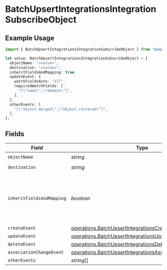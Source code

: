 # BatchUpsertIntegrationsIntegrationSubscribeObject

## Example Usage

```typescript
import { BatchUpsertIntegrationsIntegrationSubscribeObject } from "@amp-labs/sdk-node-platform/models/operations";

let value: BatchUpsertIntegrationsIntegrationSubscribeObject = {
  objectName: "<value>",
  destination: "<value>",
  inheritFieldsAndMapping: true,
  updateEvent: {
    watchFieldsAuto: "all",
    requiredWatchFields: [
      "[\"name\",\"domain\"]",
    ],
  },
  otherEvents: [
    "[\"object.merged\",\"object.restored\"]",
  ],
};
```

## Fields

| Field                                                                                                                                | Type                                                                                                                                 | Required                                                                                                                             | Description                                                                                                                          | Example                                                                                                                              |
| ------------------------------------------------------------------------------------------------------------------------------------ | ------------------------------------------------------------------------------------------------------------------------------------ | ------------------------------------------------------------------------------------------------------------------------------------ | ------------------------------------------------------------------------------------------------------------------------------------ | ------------------------------------------------------------------------------------------------------------------------------------ |
| `objectName`                                                                                                                         | *string*                                                                                                                             | :heavy_check_mark:                                                                                                                   | N/A                                                                                                                                  |                                                                                                                                      |
| `destination`                                                                                                                        | *string*                                                                                                                             | :heavy_check_mark:                                                                                                                   | N/A                                                                                                                                  |                                                                                                                                      |
| `inheritFieldsAndMapping`                                                                                                            | *boolean*                                                                                                                            | :heavy_minus_sign:                                                                                                                   | If true, the integration will inherit the fields and mapping from the read object.                                                   | true                                                                                                                                 |
| `createEvent`                                                                                                                        | [operations.BatchUpsertIntegrationsCreateEvent](../../models/operations/batchupsertintegrationscreateevent.md)                       | :heavy_minus_sign:                                                                                                                   | N/A                                                                                                                                  |                                                                                                                                      |
| `updateEvent`                                                                                                                        | [operations.BatchUpsertIntegrationsUpdateEvent](../../models/operations/batchupsertintegrationsupdateevent.md)                       | :heavy_minus_sign:                                                                                                                   | N/A                                                                                                                                  |                                                                                                                                      |
| `deleteEvent`                                                                                                                        | [operations.BatchUpsertIntegrationsDeleteEvent](../../models/operations/batchupsertintegrationsdeleteevent.md)                       | :heavy_minus_sign:                                                                                                                   | N/A                                                                                                                                  |                                                                                                                                      |
| `associationChangeEvent`                                                                                                             | [operations.BatchUpsertIntegrationsAssociationChangeEvent](../../models/operations/batchupsertintegrationsassociationchangeevent.md) | :heavy_minus_sign:                                                                                                                   | N/A                                                                                                                                  |                                                                                                                                      |
| `otherEvents`                                                                                                                        | *string*[]                                                                                                                           | :heavy_minus_sign:                                                                                                                   | N/A                                                                                                                                  |                                                                                                                                      |